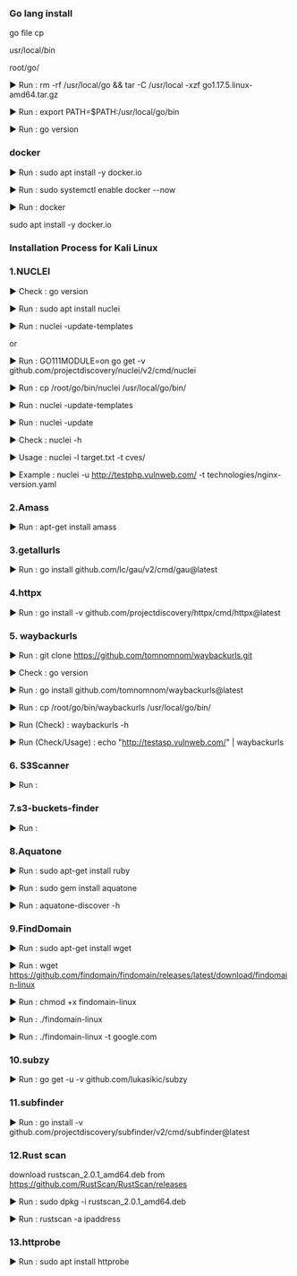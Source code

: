 ### Go lang install

go file cp

usr/local/bin

root/go/

▶ Run : rm -rf /usr/local/go && tar -C /usr/local -xzf go1.17.5.linux-amd64.tar.gz

▶ Run : export PATH=$PATH:/usr/local/go/bin

▶ Run : go version


###  docker

▶ Run : sudo apt install -y docker.io

▶ Run : sudo systemctl enable docker --now

▶ Run : docker

sudo apt install -y docker.io


### Installation Process for Kali Linux

### 1.NUCLEI

▶ Check : go version

▶ Run :  sudo apt install nuclei

▶ Run : nuclei -update-templates

or

▶ Run : GO111MODULE=on go get -v github.com/projectdiscovery/nuclei/v2/cmd/nuclei

▶ Run : cp /root/go/bin/nuclei /usr/local/go/bin/

▶ Run : nuclei -update-templates
     
▶ Run : nuclei -update

▶ Check : nuclei -h

▶ Usage : nuclei -l target.txt -t cves/

▶ Example : nuclei -u http://testphp.vulnweb.com/ -t technologies/nginx-version.yaml

### 2.Amass

▶ Run :  apt-get install amass

### 3.getallurls 

▶ Run : go install github.com/lc/gau/v2/cmd/gau@latest

### 4.httpx

▶ Run : go install -v github.com/projectdiscovery/httpx/cmd/httpx@latest

### 5. waybackurls

▶ Run : git clone https://github.com/tomnomnom/waybackurls.git

▶ Check : go version

▶ Run : go install github.com/tomnomnom/waybackurls@latest

▶ Run : cp /root/go/bin/waybackurls /usr/local/go/bin/

▶ Run (Check) : waybackurls -h

▶ Run (Check/Usage) : echo "http://testasp.vulnweb.com/" | waybackurls

### 6. S3Scanner

▶ Run :

### 7.s3-buckets-finder

▶ Run :

### 8.Aquatone

▶ Run : sudo apt-get install ruby

▶ Run : sudo gem install aquatone

▶ Run : aquatone-discover -h

### 9.FindDomain

▶ Run : sudo apt-get install wget

▶ Run : wget https://github.com/findomain/findomain/releases/latest/download/findomain-linux

▶ Run : chmod +x findomain-linux

▶ Run : ./findomain-linux

▶ Run : ./findomain-linux -t google.com

### 10.subzy

▶ Run : go get -u -v github.com/lukasikic/subzy

### 11.subfinder 

▶ Run : go install -v github.com/projectdiscovery/subfinder/v2/cmd/subfinder@latest

### 12.Rust scan

download rustscan_2.0.1_amd64.deb from https://github.com/RustScan/RustScan/releases

▶ Run : sudo dpkg -i rustscan_2.0.1_amd64.deb

▶ Run : rustscan -a ipaddress

### 13.httprobe

▶ Run : sudo apt install httprobe












